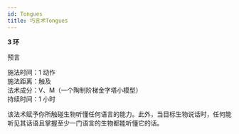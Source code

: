 ```yaml
---
id: Tongues
title: 巧言术Tongues
---
```


**3 环**

预言

施法时间：1 动作  
施法距离：触及  
法术成分：V、M（一个陶制阶梯金字塔小模型）  
持续时间：1 小时

该法术赋予你所触碰生物听懂任何语言的能力。此外，当目标生物说话时，任何能听见其话语且掌握至少一门语言的生物都能听懂它的话。
